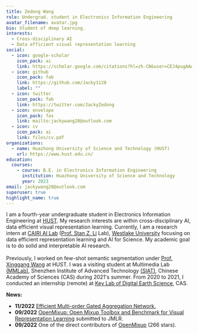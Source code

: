 ```yaml
---
title: Zedong Wang
role: Undergrad. student in Electronics Information Engineering
avatar_filename: avatar.jpg
bio: Student of deep learning.
interests:
  - Cross-disciplinary AI
  - Data efficient visual representation learning
social:
  - icon: google-scholar
    icon_pack: ai
    link: https://scholar.google.com/citations?hl=zh-CN&user=CEJ4pugAAAAJ
  - icon: github
    icon_pack: fab
    link: https://github.com/Jacky1128
    label: ""
  - icon: twitter
    icon_pack: fab
    link: https://twitter.com/JackyZedong
  - icon: envelope
    icon_pack: fas
    link: mailto:jackywang28@outlook.com
  - icon: cv
    icon_pack: ai
    link: files/cv.pdf
organizations:
  - name: Huazhong University of Science and Technology (HUST)
    url: https://www.hust.edu.cn/
education:
  courses:
    - course: B.E. in Electronics Information Engineering
      institution: Huazhong University of Science and Technology
      year: 2023
email: jackywang28@outlook.com
superuser: true
highlight_name: true
---
```

I am a fourth-year undergraduate student in Electronics Information Engineering at [HUST](http://english.hust.edu.cn/). My research interests are within cross-disciplinary AI, data efficient visual representation learning. Currently, I am a research intern at  [CAIRI AI Lab](https://github.com/Westlake-AI) ([Prof. Stan Z. Li](https://scholar.google.com/citations?user=Y-nyLGIAAAAJ&hl=zh-CN&oi=ao) Lab), [Westlake University](https://en.westlake.edu.cn/) focusing on data efficient representation learning and AI for Science. My academic goal is to do solid and interpretable AI research. \
\
Previously, I worked on few-shot semantic segmentation under [Prof. Xinggang Wang](https://scholar.google.com/citations?hl=zh-CN&user=qNCTLV0AAAAJ) at HUST. I was a visiting student at Multimedia Lab [(MMLab)](http://mmlab.siat.ac.cn/), Shenzhen Institute of Advanced Technology [(SIAT)](https://english.siat.ac.cn/), Chinese Academy of Sciences (CAS) during 2021's summer. From 2020 to 2021, I conducted an internship (remote) at [Key Lab of Digital Earth Science](http://www.digitalearthlab.com.cn/), CAS.

**News:**

* **11/2022**   [Efficient Multi-order Gated Aggregation Network.](https://arxiv.org/abs/2211.03295)
* **09/2022**   [OpenMixup: Open Mixup Toolbox and Benchmark for Visual Representation Learning](https://arxiv.org/abs/2209.04851) submitted to JMLR.
* **09/2022**   One of the direct contributors of [OpenMixup](https://github.com/Westlake-AI/openmixup) (266 stars).